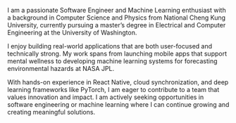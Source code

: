 I am a passionate Software Engineer and Machine Learning enthusiast with a background in Computer Science and Physics from National Cheng Kung University, currently pursuing a master’s degree in Electrical and Computer Engineering at the University of Washington.

I enjoy building real-world applications that are both user-focused and technically strong. My work spans from launching mobile apps that support mental wellness to developing machine learning systems for forecasting environmental hazards at NASA JPL.

With hands-on experience in React Native, cloud synchronization, and deep learning frameworks like PyTorch, I am eager to contribute to a team that values innovation and impact. I am actively seeking opportunities in software engineering or machine learning where I can continue growing and creating meaningful solutions.